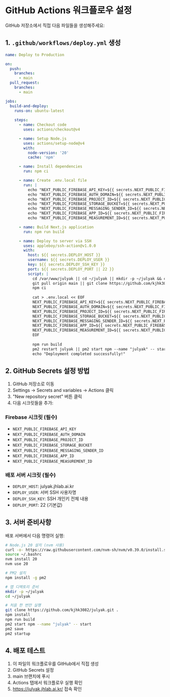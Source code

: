 # GitHub Actions 워크플로우 설정

GitHub 저장소에서 직접 다음 파일들을 생성해주세요:

## 1. `.github/workflows/deploy.yml` 생성

```yaml
name: Deploy to Production

on:
  push:
    branches:
      - main
  pull_request:
    branches:
      - main

jobs:
  build-and-deploy:
    runs-on: ubuntu-latest
    
    steps:
      - name: Checkout code
        uses: actions/checkout@v4

      - name: Setup Node.js
        uses: actions/setup-node@v4
        with:
          node-version: '20'
          cache: 'npm'

      - name: Install dependencies
        run: npm ci

      - name: Create .env.local file
        run: |
          echo "NEXT_PUBLIC_FIREBASE_API_KEY=${{ secrets.NEXT_PUBLIC_FIREBASE_API_KEY }}" >> .env.local
          echo "NEXT_PUBLIC_FIREBASE_AUTH_DOMAIN=${{ secrets.NEXT_PUBLIC_FIREBASE_AUTH_DOMAIN }}" >> .env.local
          echo "NEXT_PUBLIC_FIREBASE_PROJECT_ID=${{ secrets.NEXT_PUBLIC_FIREBASE_PROJECT_ID }}" >> .env.local
          echo "NEXT_PUBLIC_FIREBASE_STORAGE_BUCKET=${{ secrets.NEXT_PUBLIC_FIREBASE_STORAGE_BUCKET }}" >> .env.local
          echo "NEXT_PUBLIC_FIREBASE_MESSAGING_SENDER_ID=${{ secrets.NEXT_PUBLIC_FIREBASE_MESSAGING_SENDER_ID }}" >> .env.local
          echo "NEXT_PUBLIC_FIREBASE_APP_ID=${{ secrets.NEXT_PUBLIC_FIREBASE_APP_ID }}" >> .env.local
          echo "NEXT_PUBLIC_FIREBASE_MEASUREMENT_ID=${{ secrets.NEXT_PUBLIC_FIREBASE_MEASUREMENT_ID }}" >> .env.local

      - name: Build Next.js application
        run: npm run build

      - name: Deploy to server via SSH
        uses: appleboy/ssh-action@v1.0.0
        with:
          host: ${{ secrets.DEPLOY_HOST }}
          username: ${{ secrets.DEPLOY_USER }}
          key: ${{ secrets.DEPLOY_SSH_KEY }}
          port: ${{ secrets.DEPLOY_PORT || 22 }}
          script: |
            cd /var/www/julyak || cd ~/julyak || mkdir -p ~/julyak && cd ~/julyak
            git pull origin main || git clone https://github.com/kjhk3082/julyak.git . && git pull
            npm ci
            
            cat > .env.local << EOF
            NEXT_PUBLIC_FIREBASE_API_KEY=${{ secrets.NEXT_PUBLIC_FIREBASE_API_KEY }}
            NEXT_PUBLIC_FIREBASE_AUTH_DOMAIN=${{ secrets.NEXT_PUBLIC_FIREBASE_AUTH_DOMAIN }}
            NEXT_PUBLIC_FIREBASE_PROJECT_ID=${{ secrets.NEXT_PUBLIC_FIREBASE_PROJECT_ID }}
            NEXT_PUBLIC_FIREBASE_STORAGE_BUCKET=${{ secrets.NEXT_PUBLIC_FIREBASE_STORAGE_BUCKET }}
            NEXT_PUBLIC_FIREBASE_MESSAGING_SENDER_ID=${{ secrets.NEXT_PUBLIC_FIREBASE_MESSAGING_SENDER_ID }}
            NEXT_PUBLIC_FIREBASE_APP_ID=${{ secrets.NEXT_PUBLIC_FIREBASE_APP_ID }}
            NEXT_PUBLIC_FIREBASE_MEASUREMENT_ID=${{ secrets.NEXT_PUBLIC_FIREBASE_MEASUREMENT_ID }}
            EOF
            
            npm run build
            pm2 restart julyak || pm2 start npm --name "julyak" -- start
            echo "Deployment completed successfully!"
```

## 2. GitHub Secrets 설정 방법

1. GitHub 저장소로 이동
2. Settings → Secrets and variables → Actions 클릭
3. "New repository secret" 버튼 클릭
4. 다음 시크릿들을 추가:

### Firebase 시크릿 (필수)
- `NEXT_PUBLIC_FIREBASE_API_KEY`
- `NEXT_PUBLIC_FIREBASE_AUTH_DOMAIN`
- `NEXT_PUBLIC_FIREBASE_PROJECT_ID`
- `NEXT_PUBLIC_FIREBASE_STORAGE_BUCKET`
- `NEXT_PUBLIC_FIREBASE_MESSAGING_SENDER_ID`
- `NEXT_PUBLIC_FIREBASE_APP_ID`
- `NEXT_PUBLIC_FIREBASE_MEASUREMENT_ID`

### 배포 서버 시크릿 (필수)
- `DEPLOY_HOST`: julyak.jhlab.ai.kr
- `DEPLOY_USER`: 서버 SSH 사용자명
- `DEPLOY_SSH_KEY`: SSH 개인키 전체 내용
- `DEPLOY_PORT`: 22 (기본값)

## 3. 서버 준비사항

배포 서버에서 다음 명령어 실행:

```bash
# Node.js 20 설치 (nvm 사용)
curl -o- https://raw.githubusercontent.com/nvm-sh/nvm/v0.39.0/install.sh | bash
source ~/.bashrc
nvm install 20
nvm use 20

# PM2 설치
npm install -g pm2

# 앱 디렉토리 준비
mkdir -p ~/julyak
cd ~/julyak

# 처음 한 번만 실행
git clone https://github.com/kjhk3082/julyak.git .
npm install
npm run build
pm2 start npm --name "julyak" -- start
pm2 save
pm2 startup
```

## 4. 배포 테스트

1. 이 파일의 워크플로우를 GitHub에서 직접 생성
2. GitHub Secrets 설정
3. main 브랜치에 푸시
4. Actions 탭에서 워크플로우 실행 확인
5. https://julyak.jhlab.ai.kr/ 접속 확인